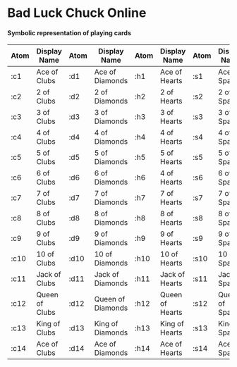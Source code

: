 # Bad Luck Chuck Online

#### Symbolic representation of playing cards

<table>
    <thead>
    <tr>
        <th>Atom</td>
        <th>Display Name</th>
        <th>Atom</th>
        <th>Display Name</th>
        <th>Atom</th>
        <th>Display Name</th>
        <th>Atom</th>
        <th>Display Name</th>
    </tr>
    </thead>
    <tbody>
    <tr>
        <td>:c1</td>
        <td>Ace of Clubs</td>
        <td>:d1</td>
        <td>Ace of Diamonds</td>
        <td>:h1</td>
        <td>Ace of Hearts</td>
        <td>:s1</td>
        <td>Ace of Spades</td>
    </tr>

   <tr>
        <td>:c2</td>
        <td>2 of Clubs</td>
        <td>:d2</td>
        <td>2 of Diamonds</td>
        <td>:h2</td>
        <td>2 of Hearts</td>
        <td>:s2</td>
        <td>2 of Spades</td>
    </tr>
    <tr>
        <td>:c3</td>
        <td>3 of Clubs</td>
        <td>:d3</td>
        <td>3 of Diamonds</td>
        <td>:h3</td>
        <td>3 of Hearts</td>
        <td>:s3</td>
        <td>3 of Spades</td>
    </tr>
    <tr>
        <td>:c4</td>
        <td>4 of Clubs</td>
        <td>:d4</td>
        <td>4 of Diamonds</td>
        <td>:h4</td>
        <td>4 of Hearts</td>
        <td>:s4</td>
        <td>4 of Spades</td>
    </tr>
    <tr>
        <td>:c5</td>
        <td>5 of Clubs</td>
        <td>:d5</td>
        <td>5 of Diamonds</td>
        <td>:h5</td>
        <td>5 of Hearts</td>
        <td>:s5</td>
        <td>5 of Spades</td>
    </tr>
    <tr>
        <td>:c6</td>
        <td>6 of Clubs</td>
        <td>:d6</td>
        <td>6 of Diamonds</td>
        <td>:h6</td>
        <td>4 of Hearts</td>
        <td>:s6</td>
        <td>6 of Spades</td>
    </tr>
    <tr>
        <td>:c7</td>
        <td>7 of Clubs</td>
        <td>:d7</td>
        <td>7 of Diamonds</td>
        <td>:h7</td>
        <td>7 of Hearts</td>
        <td>:s7</td>
        <td>7 of Spades</td>
    </tr>
    <tr>
        <td>:c8</td>
        <td>8 of Clubs</td>
        <td>:d8</td>
        <td>8 of Diamonds</td>
        <td>:h8</td>
        <td>8 of Hearts</td>
        <td>:s8</td>
        <td>8 of Spades</td>
    </tr>
    <tr>
        <td>:c9</td>
        <td>9 of Clubs</td>
        <td>:d9</td>
        <td>9 of Diamonds</td>
        <td>:h9</td>
        <td>9 of Hearts</td>
        <td>:s9</td>
        <td>9 of Spades</td>
    </tr>
    <tr>
        <td>:c10</td>
        <td>10 of Clubs</td>
        <td>:d10</td>
        <td>10 of Diamonds</td>
        <td>:h10</td>
        <td>10 of Hearts</td>
        <td>:s10</td>
        <td>10 of Spades</td>
    </tr>
    <tr>
        <td>:c11</td>
        <td>Jack of Clubs</td>
        <td>:d11</td>
        <td>Jack of Diamonds</td>
        <td>:h11</td>
        <td>Jack of Hearts</td>
        <td>:s11</td>
        <td>Jack of Spades</td>
    </tr>
    <tr>
        <td>:c12</td>
        <td>Queen of Clubs</td>
        <td>:d12</td>
        <td>Queen of Diamonds</td>
        <td>:h12</td>
        <td>Queen of Hearts</td>
        <td>:s12</td>
        <td>Queen of Spades</td>
    </tr>
    <tr>
        <td>:c13</td>
        <td>King of Clubs</td>
        <td>:d13</td>
        <td>King of Diamonds</td>
        <td>:h13</td>
        <td>King of Hearts</td>
        <td>:s13</td>
        <td>King of Spades</td>
    </tr>
    <tr>
        <td>:c14</td>
        <td>Ace of Clubs</td>
        <td>:d14</td>
        <td>Ace of Diamonds</td>
        <td>:h14</td>
        <td>Ace of Hearts</td>
        <td>:s14</td>
        <td>Ace of Spades</td>
    </tr>
    </tbody>
</table>
